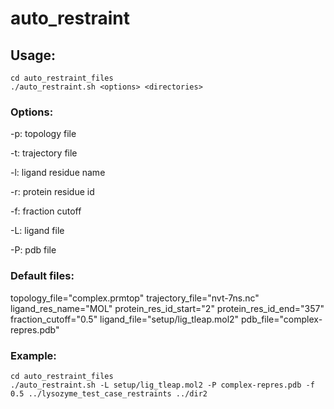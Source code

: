 # auto_restraint

## Usage:

```
cd auto_restraint_files
./auto_restraint.sh <options> <directories>
```

### Options:

-p: topology file

-t: trajectory file

-l: ligand residue name

-r: protein residue id

-f: fraction cutoff

-L: ligand file

-P: pdb file

### Default files:

topology_file="complex.prmtop"
trajectory_file="nvt-7ns.nc"
ligand_res_name="MOL"
protein_res_id_start="2"
protein_res_id_end="357"
fraction_cutoff="0.5"
ligand_file="setup/lig_tleap.mol2"
pdb_file="complex-repres.pdb"

### Example:

```
cd auto_restraint_files
./auto_restraint.sh -L setup/lig_tleap.mol2 -P complex-repres.pdb -f 0.5 ../lysozyme_test_case_restraints ../dir2
```